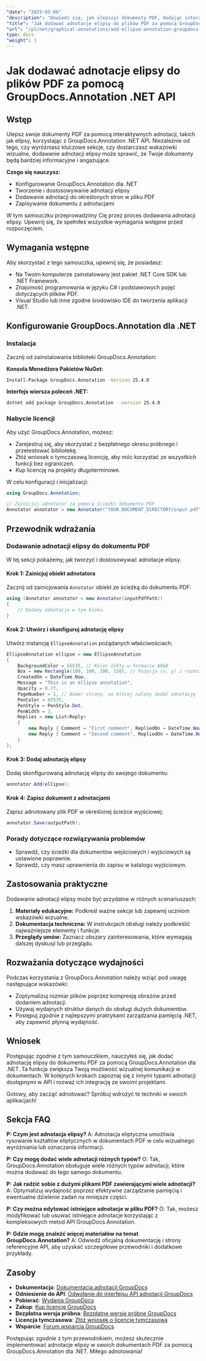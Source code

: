 ```yaml
---
"date": "2025-05-06"
"description": "Dowiedz się, jak ulepszyć dokumenty PDF, dodając interaktywne adnotacje elipsy za pomocą GroupDocs.Annotation .NET API. Ten przewodnik zawiera instrukcje krok po kroku dla deweloperów."
"title": "Jak dodawać adnotacje elipsy do plików PDF za pomocą GroupDocs.Annotation .NET API"
"url": "/pl/net/graphical-annotations/add-ellipse-annotation-groupdocs-annotation-dotnet/"
type: docs
"weight": 1
---
```


# Jak dodawać adnotacje elipsy do plików PDF za pomocą GroupDocs.Annotation .NET API

## Wstęp

Ulepsz swoje dokumenty PDF za pomocą interaktywnych adnotacji, takich jak elipsy, korzystając z GroupDocs.Annotation .NET API. Niezależnie od tego, czy wyróżniasz kluczowe sekcje, czy dostarczasz wskazówki wizualne, dodawanie adnotacji elipsy może sprawić, że Twoje dokumenty będą bardziej informacyjne i angażujące.

**Czego się nauczysz:**
- Konfigurowanie GroupDocs.Annotation dla .NET
- Tworzenie i dostosowywanie adnotacji elipsy
- Dodawanie adnotacji do określonych stron w pliku PDF
- Zapisywanie dokumentu z adnotacjami

W tym samouczku przeprowadzimy Cię przez proces dodawania adnotacji elipsy. Upewnij się, że spełniłeś wszystkie wymagania wstępne przed rozpoczęciem.

## Wymagania wstępne

Aby skorzystać z tego samouczka, upewnij się, że posiadasz:
- Na Twoim komputerze zainstalowany jest pakiet .NET Core SDK lub .NET Framework.
- Znajomość programowania w języku C# i podstawowych pojęć dotyczących plików PDF.
- Visual Studio lub inne zgodne środowisko IDE do tworzenia aplikacji .NET.

## Konfigurowanie GroupDocs.Annotation dla .NET

### Instalacja

Zacznij od zainstalowania biblioteki GroupDocs.Annotation:

**Konsola Menedżera Pakietów NuGet:**
```bash
Install-Package GroupDocs.Annotation -Version 25.4.0
```

**Interfejs wiersza poleceń .NET:**
```bash
dotnet add package GroupDocs.Annotation --version 25.4.0
```

### Nabycie licencji

Aby użyć GroupDocs.Annotation, możesz:
- Zarejestruj się, aby skorzystać z bezpłatnego okresu próbnego i przetestować bibliotekę.
- Złóż wniosek o tymczasową licencję, aby móc korzystać ze wszystkich funkcji bez ograniczeń.
- Kup licencję na projekty długoterminowe.

W celu konfiguracji i inicjalizacji:
```csharp
using GroupDocs.Annotation;

// Zainicjuj adnotator za pomocą ścieżki dokumentu PDF
Annotator annotator = new Annotator("YOUR_DOCUMENT_DIRECTORY/input.pdf");
```

## Przewodnik wdrażania

### Dodawanie adnotacji elipsy do dokumentu PDF

W tej sekcji pokażemy, jak tworzyć i dostosowywać adnotacje elipsy.

#### Krok 1: Zainicjuj obiekt adnotatora

Zacznij od zainicjowania `Annotator` obiekt ze ścieżką do dokumentu PDF:
```csharp
using (Annotator annotator = new Annotator(inputPdfPath))
{
    // Dodamy adnotacje w tym bloku.
}
```

#### Krok 2: Utwórz i skonfiguruj adnotację elipsy

Utwórz instancję `EllipseAnnotation` pożądanych właściwościach:
```csharp
EllipseAnnotation ellipse = new EllipseAnnotation
{
    BackgroundColor = 65535, // Kolor żółty w formacie ARGB
    Box = new Rectangle(100, 100, 200, 150), // Pozycja (x, y) i rozmiar (szerokość, wysokość)
    CreatedOn = DateTime.Now,
    Message = "This is an ellipse annotation",
    Opacity = 0.7f,
    PageNumber = 1, // Numer strony, na której należy dodać adnotację
    PenColor = 65535,
    PenStyle = PenStyle.Dot,
    PenWidth = 3,
    Replies = new List<Reply>
    {
        new Reply { Comment = "First comment", RepliedOn = DateTime.Now },
        new Reply { Comment = "Second comment", RepliedOn = DateTime.Now }
    }
};
```

#### Krok 3: Dodaj adnotację elipsy

Dodaj skonfigurowaną adnotację elipsy do swojego dokumentu:
```csharp
annotator.Add(ellipse);
```

#### Krok 4: Zapisz dokument z adnotacjami

Zapisz adnotowany plik PDF w określonej ścieżce wyjściowej:
```csharp
annotator.Save(outputPath);
```

### Porady dotyczące rozwiązywania problemów

- Sprawdź, czy ścieżki dla dokumentów wejściowych i wyjściowych są ustawione poprawnie.
- Sprawdź, czy masz uprawnienia do zapisu w katalogu wyjściowym.

## Zastosowania praktyczne

Dodawanie adnotacji elipsy może być przydatne w różnych scenariuszach:
1. **Materiały edukacyjne:** Podkreśl ważne sekcje lub zapewnij uczniom wskazówki wizualne.
2. **Dokumentacja techniczna:** W instrukcjach obsługi należy podkreślić najważniejsze elementy i funkcje.
3. **Przeglądy umów:** Zaznacz obszary zainteresowania, które wymagają dalszej dyskusji lub przeglądu.

## Rozważania dotyczące wydajności

Podczas korzystania z GroupDocs.Annotation należy wziąć pod uwagę następujące wskazówki:
- Zoptymalizuj rozmiar plików poprzez kompresję obrazów przed dodaniem adnotacji.
- Używaj wydajnych struktur danych do obsługi dużych dokumentów.
- Postępuj zgodnie z najlepszymi praktykami zarządzania pamięcią .NET, aby zapewnić płynną wydajność.

## Wniosek

Postępując zgodnie z tym samouczkiem, nauczyłeś się, jak dodać adnotację elipsy do dokumentu PDF za pomocą GroupDocs.Annotation dla .NET. Ta funkcja zwiększa Twoją możliwość wizualnej komunikacji w dokumentach. W kolejnych krokach zapoznaj się z innymi typami adnotacji dostępnymi w API i rozważ ich integrację ze swoimi projektami.

Gotowy, aby zacząć adnotować? Spróbuj wdrożyć te techniki w swoich aplikacjach!

## Sekcja FAQ

**P: Czym jest adnotacja elipsy?**
A: Adnotacja eliptyczna umożliwia rysowanie kształtów eliptycznych w dokumentach PDF w celu wizualnego wyróżniania lub oznaczania informacji.

**P: Czy mogę dodać wiele adnotacji różnych typów?**
O: Tak, GroupDocs.Annotation obsługuje wiele różnych typów adnotacji, które można dodawać do tego samego dokumentu.

**P: Jak radzić sobie z dużymi plikami PDF zawierającymi wiele adnotacji?**
A: Optymalizuj wydajność poprzez efektywne zarządzanie pamięcią i ewentualne dzielenie zadań na mniejsze części.

**P: Czy można edytować istniejące adnotacje w pliku PDF?**
O: Tak, możesz modyfikować lub usuwać istniejące adnotacje korzystając z kompleksowych metod API GroupDocs.Annotation.

**P: Gdzie mogę znaleźć więcej materiałów na temat GroupDocs.Annotation?**
A: Odwiedź oficjalną dokumentację i strony referencyjne API, aby uzyskać szczegółowe przewodniki i dodatkowe przykłady.

## Zasoby
- **Dokumentacja**: [Dokumentacja adnotacji GroupDocs](https://docs.groupdocs.com/annotation/net/)
- **Odniesienie do API**: [Odwołanie do interfejsu API adnotacji GroupDocs](https://reference.groupdocs.com/annotation/net/)
- **Pobierać**: [Wydania GroupDocs](https://releases.groupdocs.com/annotation/net/)
- **Zakup**: [Kup licencję GroupDocs](https://purchase.groupdocs.com/buy)
- **Bezpłatna wersja próbna**: [Bezpłatne wersje próbne GroupDocs](https://releases.groupdocs.com/annotation/net/)
- **Licencja tymczasowa**: [Złóż wniosek o licencję tymczasową](https://purchase.groupdocs.com/temporary-license/)
- **Wsparcie**: [Forum wsparcia GroupDocs](https://forum.groupdocs.com/c/annotation/)

Postępując zgodnie z tym przewodnikiem, możesz skutecznie implementować adnotacje elipsy w swoich dokumentach PDF za pomocą GroupDocs.Annotation dla .NET. Miłego adnotowania!